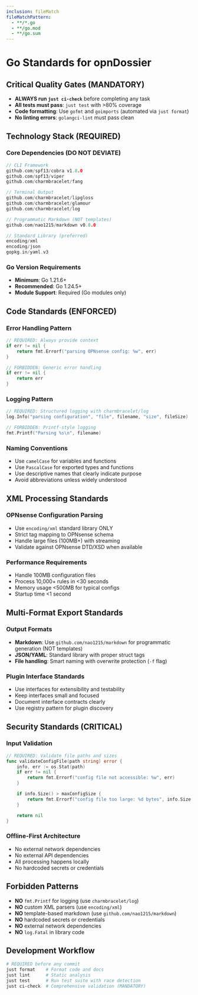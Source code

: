 ```yaml
---
inclusion: fileMatch
fileMatchPattern:
  - **/*.go
  - **/go.mod
  - **/go.sum
---
```


# Go Standards for opnDossier

## Critical Quality Gates (MANDATORY)

- **ALWAYS run `just ci-check`** before completing any task
- **All tests must pass**: `just test` with >80% coverage
- **Code formatting**: Use `gofmt` and `goimports` (automated via `just format`)
- **No linting errors**: `golangci-lint` must pass clean

## Technology Stack (REQUIRED)

### Core Dependencies (DO NOT DEVIATE)

```go
// CLI Framework
github.com/spf13/cobra v1.8.0
github.com/spf13/viper
github.com/charmbracelet/fang

// Terminal Output
github.com/charmbracelet/lipgloss
github.com/charmbracelet/glamour
github.com/charmbracelet/log

// Programmatic Markdown (NOT templates)
github.com/nao1215/markdown v0.8.0

// Standard Library (preferred)
encoding/xml
encoding/json
gopkg.in/yaml.v3
```

### Go Version Requirements

- **Minimum**: Go 1.21.6+
- **Recommended**: Go 1.24.5+
- **Module Support**: Required (Go modules only)

## Code Standards (ENFORCED)

### Error Handling Pattern

```go
// REQUIRED: Always provide context
if err != nil {
    return fmt.Errorf("parsing OPNsense config: %w", err)
}

// FORBIDDEN: Generic error handling
if err != nil {
    return err
}
```

### Logging Pattern

```go
// REQUIRED: Structured logging with charmbracelet/log
log.Info("parsing configuration", "file", filename, "size", fileSize)

// FORBIDDEN: Printf-style logging
fmt.Printf("Parsing %s\n", filename)
```

### Naming Conventions

- Use `camelCase` for variables and functions
- Use `PascalCase` for exported types and functions
- Use descriptive names that clearly indicate purpose
- Avoid abbreviations unless widely understood

## XML Processing Standards

### OPNsense Configuration Parsing

- Use `encoding/xml` standard library ONLY
- Strict tag mapping to OPNsense schema
- Handle large files (100MB+) with streaming
- Validate against OPNsense DTD/XSD when available

### Performance Requirements

- Handle 100MB configuration files
- Process 10,000+ rules in <30 seconds
- Memory usage <500MB for typical configs
- Startup time <1 second

## Multi-Format Export Standards

### Output Formats

- **Markdown**: Use `github.com/nao1215/markdown` for programmatic generation (NOT templates)
- **JSON/YAML**: Standard library with proper struct tags
- **File handling**: Smart naming with overwrite protection (`-f` flag)

### Plugin Interface Standards

- Use interfaces for extensibility and testability
- Keep interfaces small and focused
- Document interface contracts clearly
- Use registry pattern for plugin discovery

## Security Standards (CRITICAL)

### Input Validation

```go
// REQUIRED: Validate file paths and sizes
func validateConfigFile(path string) error {
    info, err := os.Stat(path)
    if err != nil {
        return fmt.Errorf("config file not accessible: %w", err)
    }

    if info.Size() > maxConfigSize {
        return fmt.Errorf("config file too large: %d bytes", info.Size())
    }

    return nil
}
```

### Offline-First Architecture

- No external network dependencies
- No external API dependencies
- All processing happens locally
- No hardcoded secrets or credentials

## Forbidden Patterns

- **NO** `fmt.Printf` for logging (use `charmbracelet/log`)
- **NO** custom XML parsers (use `encoding/xml`)
- **NO** template-based markdown (use `github.com/nao1215/markdown`)
- **NO** hardcoded secrets or credentials
- **NO** external network dependencies
- **NO** `log.Fatal` in library code

## Development Workflow

```bash
# REQUIRED before any commit
just format    # Format code and docs
just lint      # Static analysis
just test      # Run test suite with race detection
just ci-check  # Comprehensive validation (MANDATORY)
```
